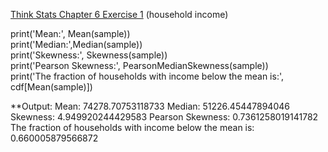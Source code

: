 [Think Stats Chapter 6 Exercise 1](http://greenteapress.com/thinkstats2/html/thinkstats2007.html#toc60) (household income)

print('Mean:', Mean(sample))  
print('Median:',Median(sample))  
print('Skewness:', Skewness(sample))  
print('Pearson Skewness:', PearsonMedianSkewness(sample))  
print('The fraction of households with income below the mean is:', cdf[Mean(sample)])  

**Output:
Mean: 74278.70753118733
Median: 51226.45447894046
Skewness: 4.949920244429583
Pearson Skewness: 0.7361258019141782
The fraction of households with income below the mean is: 0.660005879566872
